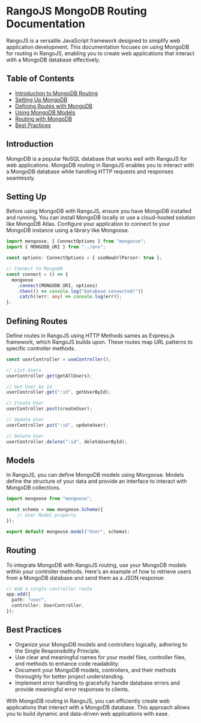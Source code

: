# RangoJS MongoDB Routing Documentation

RangoJS is a versatile JavaScript framework designed to simplify web application development. This documentation focuses on using MongoDB for routing in RangoJS, enabling you to create web applications that interact with a MongoDB database effectively.

## Table of Contents

- [Introduction to MongoDB Routing](#introduction)
- [Setting Up MongoDB](#setting-up)
- [Defining Routes with MongoDB](#defining-routes)
- [Using MongoDB Models](#models)
- [Routing with MongoDB](#routing)
- [Best Practices](#best-practices)

## Introduction

MongoDB is a popular NoSQL database that works well with RangoJS for web applications. MongoDB routing in RangoJS enables you to interact with a MongoDB database while handling HTTP requests and responses seamlessly.

## Setting Up

Before using MongoDB with RangoJS, ensure you have MongoDB installed and running. You can install MongoDB locally or use a cloud-hosted solution like MongoDB Atlas. Configure your application to connect to your MongoDB instance using a library like Mongoose.

```ts
import mongoose, { ConnectOptions } from "mongoose";
import { MONGODB_URI } from "../env";

const options: ConnectOptions = { useNewUrlParser: true };

// Connect to MongoDB
const connect = () => {
  mongoose
    .connect(MONGODB_URI, options)
    .then(() => console.log("Database connected!"))
    .catch((err: any) => console.log(err));
};
```

## Defining Routes

Define routes in RangoJS using HTTP Methods sames as Express.js framework, which RangoJS builds upon. These routes map URL patterns to specific controller methods.

```ts
const userController = useController();

// List Users
userController.get(getAllUsers);

// Get User by id
userController.get(":id", getUserById);

// Create User
userController.post(createUser);

// Update User
userController.put(":id", updateUser);

// Delete User
userController.delete(":id", deleteUserById);
```

## Models

In RangoJS, you can define MongoDB models using Mongoose. Models define the structure of your data and provide an interface to interact with MongoDB collections.

```ts
import mongoose from "mongoose";

const schema = new mongoose.Schema({
    // User Model property
});

export default mongoose.model("User", schema);

```

## Routing

To integrate MongoDB with RangoJS routing, use your MongoDB models within your controller methods. Here's an example of how to retrieve users from a MongoDB database and send them as a JSON response:

```ts
// Add a single controller route
app.add({
  path: "user",
  controller: UserController,
});
```

## Best Practices

- Organize your MongoDB models and controllers logically, adhering to the Single Responsibility Principle.
- Use clear and meaningful names for your model files, controller files, and methods to enhance code readability.
- Document your MongoDB models, controllers, and their methods thoroughly for better project understanding.
- Implement error handling to gracefully handle database errors and provide meaningful error responses to clients.

With MongoDB routing in RangoJS, you can efficiently create web applications that interact with a MongoDB database. This approach allows you to build dynamic and data-driven web applications with ease.
